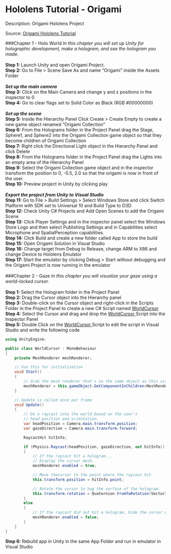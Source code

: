 # Hololens Tutorial - Origami
Description: Origami Hololens Project

Source:
<a href="https://developer.microsoft.com/en-us/windows/holographic/holograms_101e">
  Origami Hololens Tutorial
</a>

###Chapter 1 - Holo World
<i>In this chapter you will set up Unity for holographic development, make a hologram, and see the hologram you made.</i>
<br/><br/>
<strong>Step 1:</strong>
Launch Unity and open Origami Project.
<br/>
<strong>Step 2:</strong>
Go to File > Scene Save As and name “Origami” inside the Assets Folder
<br/><br/>
<strong><i>Set up the main camera</i></strong>
<br/>
<strong>Step 3:</strong>
Click on the Main Camera and change y and z positions in the inspector to 0
<br/>
<strong>Step 4:</strong>
Go to clear flags set to Solid Color as Black (RGB #00000000)
<br/><br/>
<strong><i>Set up the scene</i></strong>
<br/>
<strong>Step 5:</strong>
Inside the Hierarchy Panel Click Create > Create Empty to create a new game object renamed “Origami Collection”
<br/>
<strong>Step 6:</strong>
From the Holograms folder in the Project Panel drag the Stage, Sphere1, and Sphere2 into the Origami Collection game object so that they become children of Origami Collection
<br/>
<strong>Step 7:</strong>
Right click the Directional Light object in the Hierarchy Panel and click Delete
<br/>
<strong>Step 8:</strong>
From the Holograms folder in the Project Panel drag the Lights into an empty area of the Hierarchy Panel
<br/>
<strong>Step 9:</strong>
Select the Origami Collection game object and in the inspector transform the position to 0, -0.5, 2.0 so that the origami is now in front of the user
<br/>
<strong>Step 10:</strong>
Preview project in Unity by clicking play
<br/><br/>
<strong><i>Export the project from Unity to Visual Studio</i></strong>
<br/>
<strong>Step 11:</strong>
Go to File > Build Settings > Select Windows Store and click Switch Platform with SDK set to Universal 10 and Build Type to D3D
<br/>
<strong>Step 12:</strong>
Check Unity C# Projects and Add Open Scenes to add the Origami Scene
<br/>
<strong>Step 13:</strong>
Click Player Settings and in the inspector panel select the Windows Store Logo and then select Publishing Settings and in Capabilities select Microphone and SpatialPerception capabilities.
<br/>
<strong>Step 14:</strong>
Click Build and create a new folder called App to store the build
<br/>
<strong>Step 15:</strong>
Open Origami Solution in Visual Studio
<br/>
<strong>Step 16:</strong>
Change target from Debug to Release, change ARM to X86 and change Device to Hololens Emulator
<br/>
<strong>Step 17:</strong>
Start the emulator by clicking Debug > Start without debugging and the Origami Project is now running in the emulator
<br/><br/>
###Chapter 2 - Gaze
<i>In this chapter you will visualize your gaze using a world-locked cursor.</i>
<br/><br/>
<strong>Step 1:</strong>
Select the Hologram folder in the Project Panel
<br/>
<strong>Step 2:</strong>
Drag the Cursor object into the Hierarchy panel
<br/>
<strong>Step 3:</strong>
Double-click on the Cursor object and right-click in the Scripts Folder in the Project Panel to create a new C# Script named
<a href="https://github.com/kevincarrier/_TUTORIAL-Hololens-Origami/blob/master/Origami/Assets/Scripts/WorldCursor.cs">
WorldCursor
</a>
<br/>
<strong>Step 4:</strong>
Select the Cursor and drag and drop the 
<a href="https://github.com/kevincarrier/_TUTORIAL-Hololens-Origami/blob/master/Origami/Assets/Scripts/WorldCursor.cs">
WorldCursor 
</a>
Script into the Inspector Panel
<br/>
<strong>Step 5:</strong>
Double Click on the 
<a href="https://github.com/kevincarrier/_TUTORIAL-Hololens-Origami/blob/master/Origami/Assets/Scripts/WorldCursor.cs">
WorldCursor
</a>
Script to edit the script in Visual Studio and write the following code
```C#
using UnityEngine;

public class WorldCursor : MonoBehaviour
{
    private MeshRenderer meshRenderer;

    // Use this for initialization
    void Start()
    {
        // Grab the mesh renderer that's on the same object as this script.
        meshRenderer = this.gameObject.GetComponentInChildren<MeshRenderer>();
    }

    // Update is called once per frame
    void Update()
    {
        // Do a raycast into the world based on the user's
        // head position and orientation.
        var headPosition = Camera.main.transform.position;
        var gazeDirection = Camera.main.transform.forward;

        RaycastHit hitInfo;

        if (Physics.Raycast(headPosition, gazeDirection, out hitInfo))
        {
            // If the raycast hit a hologram...
            // Display the cursor mesh.
            meshRenderer.enabled = true;

            // Move thecursor to the point where the raycast hit.
            this.transform.position = hitInfo.point;

            // Rotate the cursor to hug the surface of the hologram.
            this.transform.rotation = Quaternion.FromToRotation(Vector3.up, hitInfo.normal);
        }
        else
        {
            // If the raycast did not hit a hologram, hide the cursor mesh.
            meshRenderer.enabled = false;
        }
    }
}
```
<strong>Step 6:</strong>
Rebuild app in Unity in the same App Folder and run in emulator in Visual Studio




